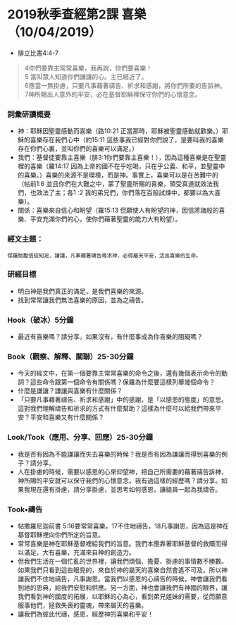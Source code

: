 # 2019秋季查經第2課 喜樂（10/04/2019）

+ 腓立比書4:4-7  
>4你們要靠主常常喜樂，我再說，你們要喜樂！  
5 當叫眾人知道你們謙讓的心。主已經近了。  
6應當一無掛慮，只要凡事藉著禱告、祈求和感謝，將你們所要的告訴神。  
7神所賜出人意外的平安，必在基督耶穌裡保守你們的心懷意念。

### 詞彙研讀概要
+	神：耶穌因聖靈感動而喜樂（路10:21 正當那時，耶穌被聖靈感動就歡樂。）耶穌的喜樂存在我們心中（約15:11 這些事我已經對你們說了，是要叫我的喜樂存在你們心裏，並叫你們的喜樂可以滿足。）
+	我們：基督徒要靠主喜樂（腓3:1你們要靠主喜樂！），因為這種喜樂是在聖靈裡的喜樂（羅14:17 因為上帝的國不在乎吃喝，只在乎公義、和平，並聖靈中的喜樂。）喜樂的來源不是環境，而是神。事實上，喜樂可以是在苦難中的（帖前1:6 並且你們在大難之中，蒙了聖靈所賜的喜樂，領受真道就效法我們，也效法了主；各1 :2 我的弟兄們，你們落在百般試煉中，都要以為大喜樂）。
+	關係：喜樂來自信心和盼望（羅15:13 但願使人有盼望的神，因信將諸般的喜樂、平安充滿你們的心，使你們藉著聖靈的能力大有盼望）。

### 經文主題：
    保羅勉勵信徒知足、謙讓，凡事藉著禱告尋求神，必得屬天平安，活出喜樂的生命。

### 研經目標
+	明白神是我們真正的滿足，是我們喜樂的來源。
+	找到常常讓我們無法喜樂的原因，並為之禱告。

### Hook（破冰）5分鐘
+	最近有喜樂嗎？請分享。如果沒有，有什麼事成為你喜樂的阻礙嗎？

### Book（觀察、解釋、關聯）25-30分鐘
+	今天的經文中，在第一個要靠主常常喜樂的命令之後，還有幾個表示命令的動詞？這些命令跟第一個命令有關係嗎？保羅為什麼要這樣列舉幾個命令？
+	什麼是謙讓？謙讓與喜樂有什麼關係？
+	「只要凡事藉著禱告、祈求和感謝」中的感謝，是「以感恩的態度」的意思。這對我們理解禱告和祈求的方式有什麼幫助？這樣為什麼可以給我們帶來平安？平安和喜樂又有什麼關係？

### Look/Took（應用、分享、回應）25-30分鐘
+	我是否有因為不能謙讓而失去喜樂的時候？我是否有因為謙讓而得到喜樂的例子？請分享。
+	人在掛慮的時候，需要以感恩的心來仰望神，把自己所需要的藉著禱告訴神，神所賜的平安就可以保守我們的心懷意念。我有過這樣的經歷嗎？請分享。如果我現在還有掛慮，請分享掛慮，並思考如何感恩，讓組員一起為我禱告。

### Took•禱告
+	帖撒羅尼迦前書 5:16要常常喜樂，17不住地禱告，18凡事謝恩，因為這是神在基督耶穌裡向你們所定的旨意。
+	常常喜樂是神在耶穌基督裡給我們的旨意。我們本應靠著耶穌基督的救贖而得以滿足，大有喜樂，充滿來自神的創造力。
+	但我們生活在一個忙亂的世界裡，讓我們煩惱、擔憂、掛慮的事情數不勝數。如果我們只看到這些眼見的，來自於神的屬天的喜樂自然會遙不可及。所以神讓我們不住地禱告，凡事謝恩。當我們以感恩的心禱告的時候，神會讓我們看到祂的恩典，給我們安慰和供應。另一方面，神也會讓我們有神國的眼界，讓我們看到神的國度的拓展，以耶穌的心為心，看到弟兄姐妹的需要，從而願意服事他們，拯救失喪的靈魂，帶來屬天的喜樂。
+	讓我們為彼此代禱，感恩，經歷神的喜樂和平安！
